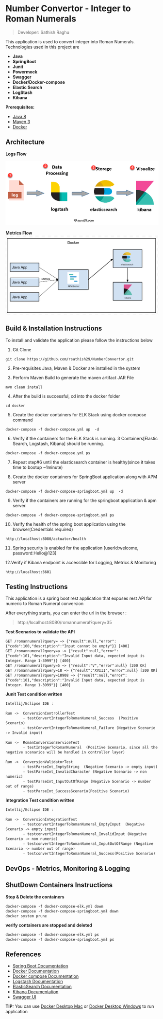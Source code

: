# Number Convertor - Integer to Roman Numerals

>Developer: Sathish Raghu

This application is used to convert integer into Roman Numerals. Technologies used in this project are

* **Java**
* **SpringBoot** 
* **Junit**
* **Powermock**
* **Swagger**
* **Docker/Docker-compose**
* **Elastic Search**
* **LogStash**
* **Kibana**


**Prerequisites:**

* [Java 8](https://adoptopenjdk.net/)
* [Maven 3](https://maven.apache.org/download.cgi)
* [Docker](https://www.docker.com/products/docker-desktop)

## Architecture

**Logs Flow**


![img_2.png](Logs_Flow.png)


**Metrics Flow**
![img_1.png](Metrics_Flow.png)

## Build & Installation Instructions

To install and validate the application please follow the instructions below

1. Git Clone
```
git clone https://github.com/rsathish29/NumberConvertor.git
```
2. Pre-requisites Java, Maven & Docker are installed in the system
   

3. Perform Maven Build to generate the maven artifact JAR File
```
mvn clean install   
```
4. After the build is successful, cd into the docker folder
```
cd docker
```
5. Create the docker containers for ELK Stack using docker compose command
```
docker-compose -f docker-compose.yml up  -d
```
6. Verify if the containers for the ELK Stack is running. 3 Containers[Elastic Search, Logstash, Kibana] should be running.
````
docker-compose -f docker-compose.yml ps
````
7. Repeat step#6 until the elasticsearch container is healthy(since it takes time to bootup ~1minute)


8. Create the docker containers for SpringBoot application along with APM server
````
docker-compose -f docker-compose-springboot.yml up  -d
````
9. Verify if the containers are running for the springboot application & apm server.
````
docker-compose -f docker-compose-springboot.yml ps
````
10. Verify the health of the spring boot application using the browser(Credentials required)
````
http://localhost:8080/actuator/health
````
11. Spring security is enabled for the application [userId:welcome, password:Hello@123]


12.Verify if Kibana endpoint is accessible for Logging, Metrics & Monitoring
````
http://localhost:5601
````

## Testing Instructions

This application is a spring boot rest application that exposes rest API for numeric to Roman Numeral conversion

After everything starts, you can enter the url in the browser :
>http://localhost:8080/romannumeral?query=35

**Test Scenarios to validate the API**
```
GET /romannumeral?query= ~> {"result":null,"error":{"code":100,"description":"Input cannot be empty"}} [400]
GET /romannumeral?query=a ~> {"result":null,"error":{"code":101,"description":"Invalid Input data, expected input is Integer. Range 1-3999"}} [400]
GET /romannumeral?query=5 ~> {"result":"V","error":null} [200 OK]
GET /romannumeral?query=18 ~> {"result":"XVIII","error":null} [200 OK]
GET /romannumeral?query=18908 ~> {"result":null,"error":{"code":101,"description":"Invalid Input data, expected input is Integer. Range 1-3999"}} [400]
```
**Junit Test condition written**
```
Intellij/Eclipse IDE :

Run ->  ConversionControllerTest
        - testConvertIntegerToRomanNumeral_Success  (Positive Scenario)
        - testConvertIntegerToRomanNumeral_Failure (Negative Scenario -> Invalid input)
        
Run ->  RomanConversionServiceTest
        - testIntegerToRomanNumeral  (Positive Scenario, since all the negative scenarios will be handled in controller layer)

Run ->  ConversionValidatorTest
        - testParseInt_EmptyString  (Negative Scenario -> empty input)
        - testParseInt_InvalidCharacter (Negative Scenario -> non numeric)
        - testParseInt_InputOutOfRange (Negative Scenario -> number out of range)
        - testParseInt_SuccessScenario(Positive Scenario)

```

**Integration Test condition written**
```
Intellij/Eclipse IDE :

Run ->  ConversionIntegrationTest
        - testconvertIntegerToRomanNumeral_EmptyInput  (Negative Scenario -> empty input)
        - testconvertIntegerToRomanNumeral_InvalidInput (Negative Scenario -> non numeric)
        - testconvertIntegerToRomanNumeral_InputOutOfRange (Negative Scenario -> number out of range)
        - testconvertIntegerToRomanNumeral_Success(Positive Scenario)

```

## DevOps - Metrics, Monitoring & Logging



## ShutDown Containers Instructions

**Stop & Delete the containers**

````
docker-compose -f docker-compose-elk.yml down
docker-compose -f docker-compose-springboot.yml down
docker system prune
````

**verify containers are stopped and deleted**

```
docker-compose -f docker-compose-elk.yml ps
docker-compose -f docker-compose-springboot.yml ps
```

## References

* [Spring Boot Documentation](https://docs.spring.io/spring-boot/docs/current/reference/htmlsingle/)
* [Docker Documentation](https://docs.docker.com/)
* [Docker compose Documentation](https://docs.docker.com/compose/)  
* [Logstash Documentation](https://www.elastic.co/guide/en/logstash/6.8/index.html)
* [ElasticSearch Documentation](https://www.elastic.co/guide/en/elasticsearch/reference/6.8/index.html)
* [Kibana Documentation](https://www.elastic.co/guide/en/kibana/6.8/index.html)
* [Swagger UI](https://swagger.io/tools/swagger-ui/)

**TIP:** You can use [Docker Desktop Mac](https://docs.docker.com/docker-for-mac/) or [Docker Desktop Windows](https://docs.docker.com/docker-for-windows/) to run application

